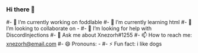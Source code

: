 ### Hi there 👋

#- 🔭 I’m currently working on foddlable
#- 🌱 I’m currently learning html
#- 👯 I’m looking to collaborate on -
#- 🤔 I’m looking for help with DiscordInjections
#- 💬 Ask me about Xnezorh#1255
#- 📫 How to reach me: xnezorh@email.com
#- 😄 Pronouns: -
#- ⚡ Fun fact: i like dogs

